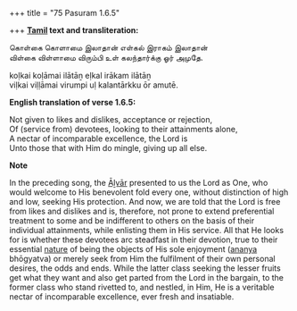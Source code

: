 +++
title = "75 Pasuram 1.6.5"

+++
**[Tamil](/definition/tamil#history "show Tamil definitions") text and transliteration:**

கொள்கை கொளாமை இலாதான் எள்கல் இராகம் இலாதான்  
விள்கை விள்ளாமை விரும்பி உள் கலந்தார்க்கு ஓர் அமுதே.

koḷkai koḷāmai ilātāṉ eḷkal irākam ilātāṉ  
viḷkai viḷḷāmai virumpi uḷ kalantārkku ōr amutē.

**English translation of verse 1.6.5:**

Not given to likes and dislikes, acceptance or rejection,  
Of (service from) devotees, looking to their attainments alone,  
A nectar of incomparable excellence, the Lord is  
Unto those that with Him do mingle, giving up all else.

**Note**

In the preceding song, the [Āḻvār](/definition/aḻvar#vaishnavism "show Āḻvār definitions") presented to us the Lord as One, who would welcome to His benevolent fold every one, without distinction of high and low, seeking His protection. And now, we are told that the Lord is free from likes and dislikes and is, therefore, not prone to extend preferential treatment to some and be indifferent to others on the basis of their individual attainments, while enlisting them in His service. All that He looks for is whether these devotees arc steadfast in their devotion, true to their essential [nature](/definition/nature#history "show nature definitions") of being the objects of His sole enjoyment ([ananya](/definition/ananya#vaishnavism "show ananya definitions") bhōgyatva) or merely seek from Him the fulfilment of their own personal desires, the odds and ends. While the latter class seeking the lesser fruits get what they want and also get parted from the Lord in the bargain, to the former class who stand rivetted to, and nestled, in Him, He is a veritable nectar of incomparable excellence, ever fresh and insatiable.


